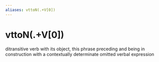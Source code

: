 ```yaml
---
aliases: vttoN(.+V[0])
---
```

# vttoN(.+V[0])

ditransitive verb with its object, this phrase preceding and being in construction with a contextually determinate omitted verbal expression
> 